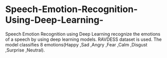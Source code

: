 # Speech-Emotion-Recognition-Using-Deep-Learning-
Speech Emotion Recognition using Deep Learning recognize the emotions of a speech by using deep learning models. RAVDESS dataset is used. The model classifies 8 emotions(Happy ,Sad ,Angry ,Fear ,Calm ,Disgust ,Surprise ,Neutral).
